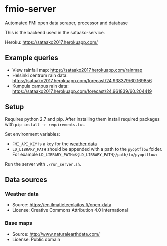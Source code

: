 # fmio-server
Automated FMI open data scraper, processor and database

This is the backend used in the sataako-service.

Heroku: https://sataako2017.herokuapp.com/

## Example queries
- View rainfall map: https://sataako2017.herokuapp.com/rainmap
- Helsinki centrum rain data: https://sataako2017.herokuapp.com/forecast/24.938379/60.169856
- Kumpula campus rain data: https://sataako2017.herokuapp.com/forecast/24.961839/60.204419

## Setup
Requires python 2.7 and pip.
After installing them install required packages with `pip install -r requirements.txt`.

Set environment variables:
- `FMI_API_KEY` is a key for the [weather data](#weather-data)
- `LD_LIBRARY_PATH` should be appended with a path to the `pyoptflow` folder. For example `LD_LIBRARY_PATH=${LD_LIBRARY_PATH}/path/to/pyoptflow:`

Run the server with `./run_server.sh`.

## Data sources
### Weather data
- Source: https://en.ilmatieteenlaitos.fi/open-data
- License: Creative Commons Attribution 4.0 International 

### Base maps
- Source: http://www.naturalearthdata.com/
- License: Public domain
